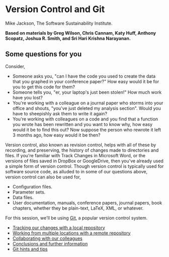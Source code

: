 # Version Control and Git

Mike Jackson, The Software Sustainability Institute. 

**Based on materials by Greg Wilson, Chris Cannam, Katy Huff, Anthony Scopatz, Joshua R. Smith, and Sri Hari Krishna Narayanan.**

## Some questions for you

Consider,

* Someone asks you, "can I have the code you used to create the data that you graphed in your conference paper?" How easy would it be for you to get this code for them?
* Someone tells you, "er, your laptop's just been stolen!" How much work have you lost?
* You're working with a colleague on a journal paper who storms into your office and shouts, "you've just deleted my analysis section". Would you have to sheepishly ask them to write it again?
* You're working with colleagues on a code and you find that a function you wrote has been rewritten and you want to know why, how easy would it be to find this out? Now suppose the person who rewrote it left 3 months ago, how easy would it be then?

Version control, also known as revision control, helps with all of these by recording, and preserving, the history of changes made to directories and files. If you're familiar with Track Changes in Microsoft Word, or the versions of files saved in DropBox or GoogleDrive, then you've already used a simple form of version control. Though version control is typically used for software source code, as alluded to in some of our questions above, version control can also be used for,

* Configuration files.
* Parameter sets.
* Data files.
* User documentation, manuals, conference papers, journal papers, book chapters, whether they be plain-text, LaTeX, XML, or whatever.

For this session, we'll be using [Git](http://git-scm.com/), a popular version control system.

* [Tracking our changes with a local repository](Local.md)
* [Working from multiple locations with a remote repository](Remote.md)
* [Collaborating with our colleagues](Collaboration.md)
* [Conclusions and further information](Conclusion.md)
* [Git hints and tips](HintsAndTips.md)
